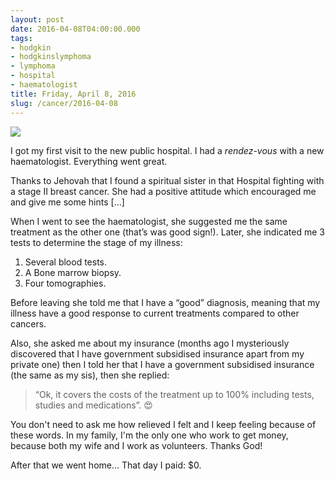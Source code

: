 ```yaml
---
layout: post
date: 2016-04-08T04:00:00.000
tags:
- hodgkin
- hodgkinslymphoma
- lymphoma
- hospital
- haematologist
title: Friday, April 8, 2016
slug: /cancer/2016-04-08
---
```

![](https://64.media.tumblr.com/9551979b23dae54dd62d76e37b2e02b7/tumblr_o5yvngKcRz1vsn3evo1_1280.jpg)

I got my first visit to the new public hospital. I had a _rendez-vous_ with a new haematologist. Everything went great. 

Thanks to Jehovah that I found a spiritual sister in that Hospital fighting with a stage II breast cancer. She had a positive attitude which encouraged me and give me some hints […] 

When I went to see the haematologist, she suggested me the same treatment as the other one (that’s was good sign!). Later, she indicated me 3 tests to determine the stage of my illness:

 1. Several blood tests.
 2. A Bone marrow biopsy.
 3. Four tomographies. 

Before leaving she told me that I have a “good” diagnosis, meaning that my illness have a good response to current treatments compared to other cancers. 

Also, she asked me about my insurance (months ago I mysteriously discovered that I have government subsidised insurance apart from my private one) then I told her that I have a government subsidised insurance (the same as my sis), then she replied: 

> “Ok, it covers the costs of the treatment up to 100% including  tests, studies and medications”. 😍

You don't need to ask me how relieved I felt and I keep feeling because of these words. In my family, I'm the only one who work to get money, because both my wife and I work as volunteers. Thanks God!

After that we went home… That day I paid: $0.